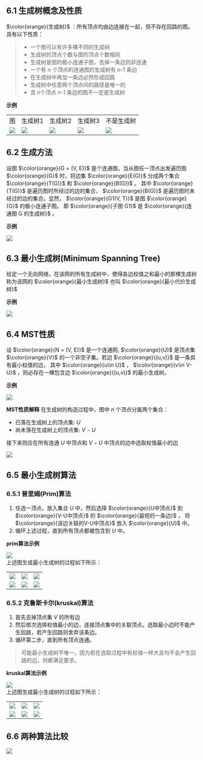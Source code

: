 ## 6.1 生成树概念及性质
$\color{orange}{生成树}$ ：所有顶点均由边连接在一起，但不存在回路的图。具有以下性质：  
>- 一个图可以有许多棵不同的生成树  
>- 生成树的顶点个数与图的顶点个数相同  
>- 生成树是图的极小连通子图，去掉一条边则非连通  
>- 一个有 n 个顶点的连通图的生成树有 n-1 条边  
>- 在生成树中再加一条边必然形成回路
>- 生成树中任意两个顶点间的路径是唯一的
>- 含 n个顶点 n-1 条边的图不一定是生成树

**示例**
<table border="0" margin-left: auto margin-right: auto>
  <tr>
      <td style="text-align: center;">图</td>
      <td style="text-align: center;">生成树1</td>
      <td style="text-align: center;">生成树2</td>
      <td style="text-align: center;">生成树3</td>
      <td style="text-align: center;">不是生成树</td>
  </tr>
  <tr>
     <td><img src="./images/图.png"> </img></td>
     <td><img src="./images/生成树1.png"> </img></td>
     <td><img src="./images/生成树2.png"> </img></td>
     <td><img src="./images/生成树3.png"> </img></td>
     <td><img src="./images/不是生成树.png"> </img></td>
  </tr>
</table>

## 6.2 生成方法
设图 $\color{orange}{G = (V, E)}$ 是个连通图，当从图任一顶点出发遍历图 $\color{orange}{G}$ 时，将边集 $\color{orange}{E(G)}$ 分成两个集合 $\color{orange}{T(G)}$ 和 $\color{orange}{B(G)}$ 。
其中 $\color{orange}{T(G)}$ 是遍历图时所经过的边的集合， $\color{orange}{B(G)}$ 是遍历图时未经过的边的集合。显然， $\color{orange}{G1(V, T)}$ 是图 $\color{orange}{G}$ 的极小连通子图。
即 $\color{orange}{子图 G1}$ 是 $\color{orange}{连通图 G 的生成树}$ 。

**示例**
<div><img src = "./images/BFS生成树和DFS生成树.png"></div>

## 6.3 最小生成树(Minimum Spanning Tree)
给定一个无向网络，在该网的所有生成树中，使得各边权值之和最小的那棵生成树称为该网的 $\color{orange}{最小生成树}$ 也叫 $\color{orange}{最小代价生成树}$ 

**示例**
<div><img src = "./images/最小生成树示例.png"></div>

## 6.4 MST性质
设 $\color{orange}{N = (V, E)}$ 是一个连通网, $\color{orange}{U}$ 是顶点集 $\color{orange}{V}$ 的一个非空子集。若边 $\color{orange}{(u,v)}$ 是一条具有最小权值的边，
其中 $\color{orange}{u\in U}$ ， $\color{orange}{v\in V-U}$ ，则必存在一棵包含边 $\color{orange}{(u,v)}$ 的最小生成树。  

**示例**  
<div><img src = "./images/MST性质示例.png"></div>

**MST性质解释**
在生成树的构造过程中，图中 $n$ 个顶点分属两个集合：  
- 已落在生成树上的顶点集:  $U$   
- 尚未落在生成树上的顶点集: $V-U$  

接下来则应在所有连通 $U$ 中顶点和 $V-U$ 中顶点的边中选取权值最小的边  
<div><img src = "./images/MST性质解释.png"></div>

## 6.5 最小生成树算法
### 6.5.1 普里姆(Prim)算法
1. 任选一顶点，放入集合 $U$ 中，然后选择 $\color{orange}{U中顶点}$ 到 $\color{orange}{V-U中顶点}$ 的 $\color{orange}{最短的一条边}$ ，
将 $\color{orange}{该边关联的V-U中顶点}$ 放入 $\color{orange}{U}$ 中。  
2. 循环上述过程，直到所有顶点都被包含到 $U$ 中。  

**prim算法示例**
<div><img src = "./images/prim1.png"></div>
上述图生成最小生成树的过程如下所示：
<table border="0" margin-left: auto margin-right: auto>
  <tr>
     <td><img src="./images/prim2.png"> </img></td>
     <td><img src="./images/prim3.png"> </img></td>
     <td><img src="./images/prim4.png"> </img></td>
  </tr>
  <tr>
     <td><img src="./images/prim5.png"> </img></td>
     <td><img src="./images/prim6.png"> </img></td>
     <td><img src="./images/prim7.png"> </img></td>
  </tr>
</table>

### 6.5.2 克鲁斯卡尔(kruskal)算法
1. 首先去掉顶点集 $V$ 的所有边
2. 然后依次选择权值最小的边，连接顶点集中的关联顶点。选取最小边时不能产生回路，若产生回路则舍弃该条边。
3. 循环第二步，直到所有顶点连通。

>可能最小生成树不唯一，因为若在选取过程中有权值一样大且均不会产生回路的边，则都满足要求。

**kruskal算法示例**
<div><img src = "./images/prim1.png"></div>
上述图生成最小生成树的过程如下所示：
<table border="0" margin-left: auto margin-right: auto>
  <tr>
     <td><img src="./images/kruskal1.png"> </img></td>
     <td><img src="./images/kruskal2.png"> </img></td>
     <td><img src="./images/kruskal3.png"> </img></td>
  </tr>
  <tr>
     <td><img src="./images/kruskal4.png"> </img></td>
     <td><img src="./images/kruskal5.png"> </img></td>
     <td><img src="./images/kruskal6.png"> </img></td>
  </tr>
</table>

## 6.6 两种算法比较  
<div><img src = "./images/两种算法比较.png"></div>
